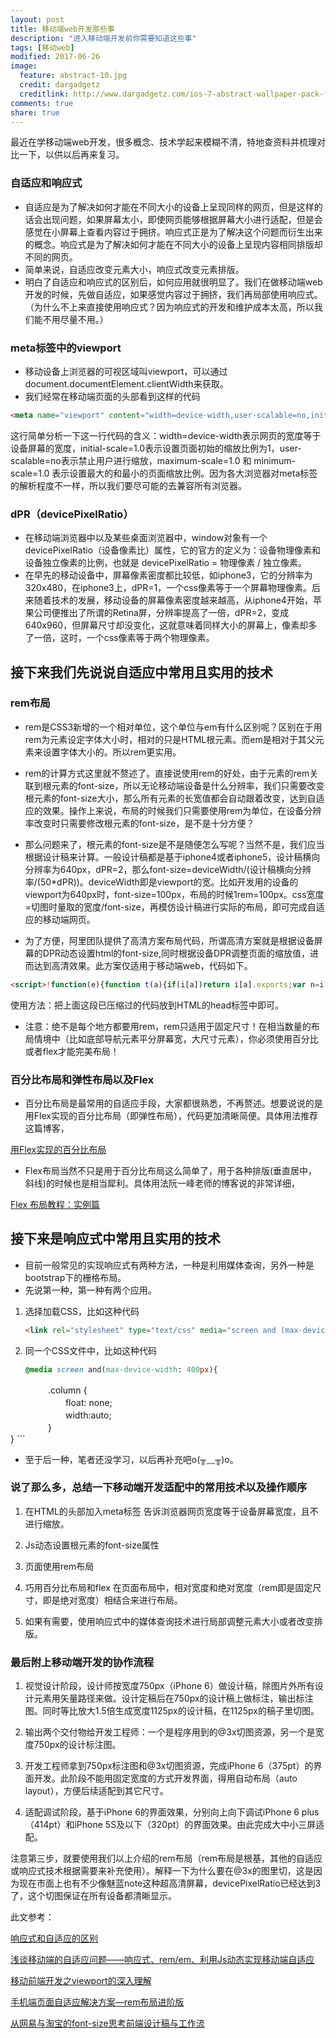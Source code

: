 ```yaml
---
layout: post
title: 移动端web开发那些事
description: "进入移动端开发前你需要知道这些事"
tags: [移动web]
modified: 2017-06-26
image:
  feature: abstract-10.jpg
  credit: dargadgetz
  creditlink: http://www.dargadgetz.com/ios-7-abstract-wallpaper-pack-for-iphone-5-and-ipod-touch-retina/
comments: true
share: true
---
```


最近在学移动端web开发，很多概念、技术学起来模糊不清，特地查资料并梳理对比一下，以供以后再来复习。

### 自适应和响应式

- 自适应是为了解决如何才能在不同大小的设备上呈现同样的网页，但是这样的话会出现问题，如果屏幕太小，即使网页能够根据屏幕大小进行适配，但是会感觉在小屏幕上查看内容过于拥挤。响应式正是为了解决这个问题而衍生出来的概念。响应式是为了解决如何才能在不同大小的设备上呈现内容相同排版却不同的网页。
- 简单来说，自适应改变元素大小，响应式改变元素排版。
- 明白了自适应和响应式的区别后，如何应用就很明显了。我们在做移动端web开发的时候，先做自适应，如果感觉内容过于拥挤，我们再局部使用响应式。（为什么不上来直接使用响应式？因为响应式的开发和维护成本太高，所以我们能不用尽量不用。）

### meta标签中的viewport

- 移动设备上浏览器的可视区域叫viewport，可以通过document.documentElement.clientWidth来获取。
- 我们经常在移动端页面的头部看到这样的代码

```html
<meta name="viewport" content="width=device-width,user-scalable=no,initial-scale=1.0,maximum-scale=1.0,minimum-scale=1.0">
```

这行简单分析一下这一行代码的含义：width=device-width表示网页的宽度等于设备屏幕的宽度，initial-scale=1.0表示设置页面初始的缩放比例为1，user-scalable=no表示禁止用户进行缩放，maximum-scale=1.0 和 minimum-scale=1.0 表示设置最大的和最小的页面缩放比例。因为各大浏览器对meta标签的解析程度不一样，所以我们要尽可能的去兼容所有浏览器。

### dPR（devicePixelRatio）

- 在移动端浏览器中以及某些桌面浏览器中，window对象有一个devicePixelRatio（设备像素比）属性，它的官方的定义为：设备物理像素和设备独立像素的比例，也就是 devicePixelRatio = 物理像素 / 独立像素。
- 在早先的移动设备中，屏幕像素密度都比较低，如iphone3，它的分辨率为320x480，在iphone3上，dPR=1，一个css像素等于一个屏幕物理像素。后来随着技术的发展，移动设备的屏幕像素密度越来越高，从iphone4开始，苹果公司便推出了所谓的Retina屏，分辨率提高了一倍，dPR=2，变成640x960，但屏幕尺寸却没变化，这就意味着同样大小的屏幕上，像素却多了一倍，这时，一个css像素等于两个物理像素。

## 接下来我们先说说自适应中常用且实用的技术

### rem布局

- rem是CSS3新增的一个相对单位，这个单位与em有什么区别呢？区别在于用rem为元素设定字体大小时，相对的只是HTML根元素。而em是相对于其父元素来设置字体大小的。所以rem更实用。

- rem的计算方式这里就不赘述了。直接说使用rem的好处，由于元素的rem关联到根元素的font-size，所以无论移动端设备是什么分辨率，我们只需要改变根元素的font-size大小，那么所有元素的长宽值都会自动跟着改变，达到自适应的效果。操作上来说，布局的时候我们只需要使用rem为单位，在设备分辨率改变时只需要修改根元素的font-size，是不是十分方便？

- 那么问题来了，根元素的font-size是不是随便怎么写呢？当然不是，我们应当根据设计稿来计算。一般设计稿都是基于iphone4或者iphone5，设计稿横向分辨率为640px，dPR=2，那么font-size=deviceWidth/(设计稿横向分辨率/(50*dPR))。deviceWidth即是viewport的宽。比如开发用的设备的viewport为640px时，font-size=100px，布局的时候1rem=100px。css宽度=切图时量取的宽度/font-size，再模仿设计稿进行实际的布局，即可完成自适应的移动端网页。

- 为了方便，阿里团队提供了高清方案布局代码，所谓高清方案就是根据设备屏幕的DPR动态设置html的font-size,同时根据设备DPR调整页面的缩放值，进而达到高清效果。此方案仅适用于移动端web，代码如下。

```html
<script>!function(e){function t(a){if(i[a])return i[a].exports;var n=i[a]={exports:{},id:a,loaded:!1};return e[a].call(n.exports,n,n.exports,t),n.loaded=!0,n.exports}var i={};return t.m=e,t.c=i,t.p="",t(0)}([function(e,t){"use strict";Object.defineProperty(t,"__esModule",{value:!0});var i=window;t["default"]=i.flex=function(e,t){var a=e||100,n=t||1,r=i.document,o=navigator.userAgent,d=o.match(/Android[\S\s]+AppleWebkit\/(\d{3})/i),l=o.match(/U3\/((\d+|\.){5,})/i),c=l&&parseInt(l[1].split(".").join(""),10)>=80,p=navigator.appVersion.match(/(iphone|ipad|ipod)/gi),s=i.devicePixelRatio||1;p||d&&d[1]>534||c||(s=1);var u=1/s,m=r.querySelector('meta[name="viewport"]');m||(m=r.createElement("meta"),m.setAttribute("name","viewport"),r.head.appendChild(m)),m.setAttribute("content","width=device-width,user-scalable=no,initial-scale="+u+",maximum-scale="+u+",minimum-scale="+u),r.documentElement.style.fontSize=a/2*s*n+"px"},e.exports=t["default"]}]);  flex(100, 1);</script>
```

使用方法：把上面这段已压缩过的代码放到HTML的head标签中即可。

- 注意：绝不是每个地方都要用rem，rem只适用于固定尺寸！在相当数量的布局情境中（比如底部导航元素平分屏幕宽，大尺寸元素），你必须使用百分比或者flex才能完美布局！

### 百分比布局和弹性布局以及Flex

- 百分比布局是最常用的自适应手段，大家都很熟悉，不再赘述。想要说说的是用Flex实现的百分比布局（即弹性布局），代码更加清晰简便。具体用法推荐这篇博客，

[用Flex实现的百分比布局](http://blog.csdn.net/handsome_fan/article/details/70199238)

- Flex布局当然不只是用于百分比布局这么简单了，用于各种排版(垂直居中，斜线)的时候也是相当犀利。具体用法阮一峰老师的博客说的非常详细，

[Flex 布局教程：实例篇](http://www.ruanyifeng.com/blog/2015/07/flex-examples.html)

## 接下来是响应式中常用且实用的技术

- 目前一般常见的实现响应式有两种方法，一种是利用媒体查询，另外一种是bootstrap下的栅格布局。
- 先说第一种，第一种有两个应用。

1. 选择加载CSS，比如这种代码

    ```html
    <link rel="stylesheet" type="text/css" media="screen and (max-device-width: 400px)"  href="tinyScreen.css" />  
    ```

2. 同一个CSS文件中，比如这种代码

    ```css
    @media screen and(max-device-width: 400px){
　　　　  .column {  
　　　　　　  float: none;  
　　　　　　  width:auto;  
　　　　  }  
    }
    ```

- 至于后一种，笔者还没学习，以后再补充吧o(╥﹏╥)o。

### 说了那么多，总结一下移动端开发适配中的常用技术以及操作顺序

1. 在HTML的头部加入meta标签
    告诉浏览器网页宽度等于设备屏幕宽度，且不进行缩放。

2. Js动态设置根元素的font-size属性

3. 页面使用rem布局

4. 巧用百分比布局和flex
    在页面布局中，相对宽度和绝对宽度（rem即是固定尺寸，即是绝对宽度）相结合来进行布局。

5. 如果有需要，使用响应式中的媒体查询技术进行局部调整元素大小或者改变排版。

### 最后附上移动端开发的协作流程

1. 视觉设计阶段，设计师按宽度750px（iPhone 6）做设计稿，除图片外所有设计元素用矢量路径来做。设计定稿后在750px的设计稿上做标注，输出标注图。同时等比放大1.5倍生成宽度1125px的设计稿，在1125px的稿子里切图。

2. 输出两个交付物给开发工程师：一个是程序用到的@3x切图资源，另一个是宽度750px的设计标注图。

3. 开发工程师拿到750px标注图和@3x切图资源，完成iPhone 6（375pt）的界面开发。此阶段不能用固定宽度的方式开发界面，得用自动布局（auto layout），方便后续适配到其它尺寸。

4. 适配调试阶段，基于iPhone 6的界面效果，分别向上向下调试iPhone 6 plus（414pt）和iPhone 5S及以下（320pt）的界面效果。由此完成大中小三屏适配。

注意第三步，就要使用我们以上介绍的rem布局（rem布局是根基，其他的自适应或响应式技术根据需要来补充使用）。解释一下为什么要在@3x的图里切，这是因为现在市面上也有不少像魅蓝note这种超高清屏幕，devicePixelRatio已经达到3了，这个切图保证在所有设备都清晰显示。

此文参考：

[响应式和自适应的区别](http://blog.csdn.net/bboyjoe/article/details/46501977)

[浅谈移动端的自适应问题——响应式、rem/em、利用Js动态实现移动端自适应](http://blog.csdn.net/duzanuolu/article/details/63135402)

[移动前端开发之viewport的深入理解](http://www.cnblogs.com/2050/p/3877280.html)

[手机端页面自适应解决方案—rem布局进阶版](http://www.jianshu.com/p/985d26b40199)

[从网易与淘宝的font-size思考前端设计稿与工作流](http://www.cnblogs.com/lyzg/p/4877277.html?utm_source=caibaojian.com)